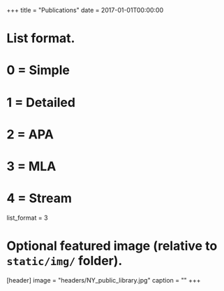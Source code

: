 +++
title = "Publications"
date = 2017-01-01T00:00:00

# List format.
#   0 = Simple
#   1 = Detailed
#   2 = APA
#   3 = MLA
#   4 = Stream
list_format = 3

# Optional featured image (relative to `static/img/` folder).
[header]
image = "headers/NY_public_library.jpg"
caption = ""
+++
